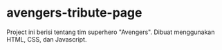# avengers-tribute-page
Project ini berisi tentang tim superhero "Avengers". Dibuat menggunakan HTML, CSS, dan Javascript.
